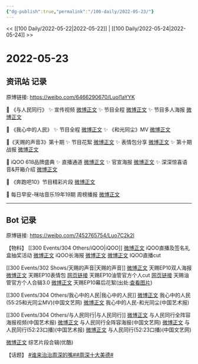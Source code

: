 ```yaml
---
{"dg-publish":true,"permalink":"/100-daily/2022-05-23/"}
---
```



<< [[100 Daily/2022-05-22\|2022-05-22]] | [[100 Daily/2022-05-24\|2022-05-24]] >>

# 2022-05-23

## 资讯站 记录

原博链接: https://weibo.com/6466290670/Luol1aYYK

🌟 《与人民同行》
✨ 宣传视频 [微博正文](https://m.weibo.cn/6466290670/4772267315953766)
✨ 节目全程 [微博正文](https://m.weibo.cn/6466290670/4772406494761927)
✨ 节目多人海报 [微博正文](https://m.weibo.cn/6466290670/4772327809877028)

🌟 《我心中的人民》
✨ 节目全程 [微博正文](https://m.weibo.cn/6466290670/4772233208399711)
✨ 《和光同尘》MV [微博正文](https://m.weibo.cn/6466290670/4772422857261812)

🌟《天赐的声音3》第十期
✨ 节目花絮 [微博正文](https://m.weibo.cn/6466290670/4772360320979002)
✨ 表情包分享 [微博正文](https://m.weibo.cn/6466290670/4772266459793642)
✨ 第十期战报 [微博正文](https://m.weibo.cn/6466290670/4772267529342961)

🌟 iQOO 618品牌盛典
✨ 直播通道 [微博正文](https://m.weibo.cn/6466290670/4772243789579361)
✨ 官宣海报 [微博正文](https://m.weibo.cn/6466290670/4772313247779083)
✨ 深深惊喜语音&开箱介绍 [微博正文](https://m.weibo.cn/6466290670/4772378808682190)

🌟 《奔跑吧10》节目精彩片段 [微博正文](https://m.weibo.cn/6466290670/4772311964060417)

🌟 每日早安-咪咕音乐19年19期
周榜播报 [微博正文](https://m.weibo.cn/6466290670/4772207865888929)

---
## Bot 记录

原博链接: https://weibo.com/7452765754/Luo7C2k2l

【物料】
[[300 Events/304 Others/iQOO\|iQOO]]
[微博正文](https://m.weibo.cn/6960161079/4772227662220097) iQOO直播及签名礼盒抽奖活动
[微博正文](https://m.weibo.cn/6960161079/4772311284581086) iQOO长海报
[微博正文](https://m.weibo.cn/1786590437/4772364833787807) [](https://m.weibo.cn/1591169702/4772365722192900) [微博正文](https://m.weibo.cn/6466290670/4772378808682190) IQOO直播cut

[[300 Events/302 Shows/天赐的声音\|天赐的声音]]
[微博正文](https://m.weibo.cn/1315706994/4772227684239976) 天赐EP10双人海报
[微博正文](https://m.weibo.cn/1315706994/4771925685962539) 天赐EP10表情包
[网页链接](https://weibo.cn/sinaurl?u=https%3A%2F%2Fyoutu.be%2FzB3J85WSoFA) 天赐EP10油管官方个人cut
[网页链接](https://weibo.cn/sinaurl?u=https%3A%2F%2Fm.youtube.com%2Fwatch%3Fv%3DkizOhJGFBc0) 天赐油管官方个人合辑3.0
[微博正文](https://m.weibo.cn/6466290670/4772360320979002) 天赐EP10幕后花絮(出处:[查看图片](https://wx4.sinaimg.cn/large/0088n2Pggy1h2iqfe2l4kj30u01hdn10.jpg))

[[300 Events/304 Others/我心中的人民\|我心中的人民]]
[微博正文](https://m.weibo.cn/3171364240/4772220126104627) 我心中的人民(55:25和光同尘MV)(中国文艺网)
[微博正文](https://m.weibo.cn/1943724947/4772419556082279) 我心中的人民-和光同尘(中国艺术报)

[[300 Events/304 Others/与人民同行\|与人民同行]]
[微博正文](https://m.weibo.cn/1943724947/4772285041083987) 与人民同行全阵容海报视频(中国艺术报)
[微博正文](https://m.weibo.cn/3171364240/4772318041871761) 与人民同行全阵容海报(中国文艺网)
[微博正文](https://m.weibo.cn/1943724947/4772386223951704) 与人民同行(52:23口播)(中国艺术报)
[微博正文](https://m.weibo.cn/3171364240/4772394176875082) 与人民同行(52:23口播)(中国文艺网)

[微博正文](https://m.weibo.cn/1642904381/4772284236304586) 综艺片段合辑(优酷)

【话题】
[#谁来治治周深的嘴#](https://s.weibo.com/weibo?q=%23%E8%B0%81%E6%9D%A5%E6%B2%BB%E6%B2%BB%E5%91%A8%E6%B7%B1%E7%9A%84%E5%98%B4%23)[#周深十大美德#](https://s.weibo.com/weibo?q=%23%E5%91%A8%E6%B7%B1%E5%8D%81%E5%A4%A7%E7%BE%8E%E5%BE%B7%23)

